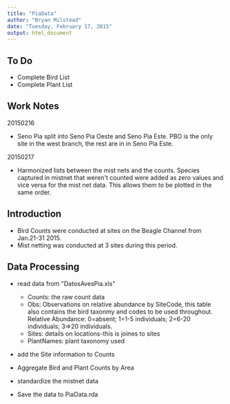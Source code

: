 ```yaml
---
title: "PiaData"
author: "Bryan Milstead"
date: "Tuesday, February 17, 2015"
output: html_document
---
```

<!---
use these command instead of the knit icon if you want the data and work loaded into the R workspace
  library(knitr)
  setwd("~/PortableApps/R/scripts/Pia/Data")
  knit('PiaData.rmd')
-->
To Do
-------------------------
* Complete Bird List
* Complete Plant List

Work Notes
-------------------------
20150216
* Seno Pia split into Seno Pia Oeste and Seno Pia Este.  PBO is the only site in the west branch, the rest are in in Seno Pia Este.

20150217
* Harmonized lists between the mist nets and the counts.  Species captured in mistnet that weren't counted were added as zero values and vice versa for the mist net data.  This allows them to be plotted in the same order.

Introduction
-------------------------
* Bird Counts were conducted at sites on the Beagle Channel from Jan.21-31 2015.
* Mist netting was conducted at 3 sites during this period.

Data Processing
-------------------------
* read data from "DatosAvesPia.xls"
  - Counts: the raw count data
  - Obs: Observations on relative abundance by SiteCode, this table also contains the bird taxonmy and codes to be used throughout. Relative Abundance: 0=absent; 1=1-5 individuals; 2=6-20 individuals; 3=>20 individuals.
  - Sites: details on locations-this is joines to sites
  - PlantNames: plant taxonomy used


  
* add the Site information to Counts



* Aggregate Bird and Plant Counts by Area



* standardize the mistnet data



* Save the data to PiaData.rda





